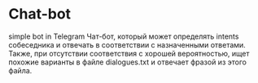 # Chat-bot
simple bot in Telegram 
Чат-бот, который может определять intents собеседника и отвечать в соответствии с назначенными ответами.
Также, при отсутствии соответствия с хорошей вероятностью, ищет похожие варианты в файле dialogues.txt и отвечает фразой из этого файла.
